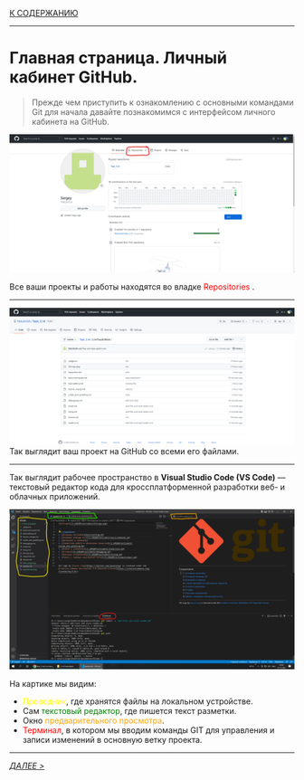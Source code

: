 [К СОДЕРЖАНИЮ](readme.md)

---

# **Главная страница. Личный кабинет GitHub.**

> Прежде чем приступить к ознакомлению с основными командами Git для начала давайте познакомимся с интерфейсом личного кабинета на GitHub.

![GitHub account](Main_page.jpg)

Все ваши проекты и работы находятся во владке <span style="color:red">Repositories </span>.

---
![REPOSITORIES](repositories.png)
Так выглядит ваш проект на GitHub со всеми его файлами.

---
Так выглядит рабочее пространство в **Visual Studio Code (VS Code)** — текстовый редактор кода для кроссплатформенной разработки веб- и облачных приложений.

![VSCode](coding.jpg)

На картике мы видим:
+ <span style="color:yellow">Проводник</span>, где хранятся файлы на локальном устройстве.
+ Сам <span style="color:green">текстовый редактор</span>, где пишется текст разметки.
+ Окно <span style="color:orange">предварительного просмотра</span>.
+ <span style="color:red">Терминал</span>, в котором мы вводим команды GIT для управления и записи изменений в основную ветку проекта.

---
*[ДАЛЕЕ >](basicsetting.md)*